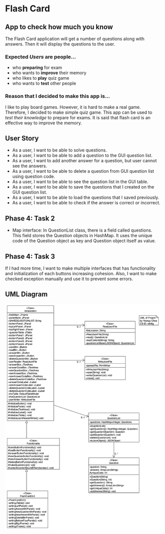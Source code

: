 # Flash Card

## App to check how much you know

The Flash Card application will get a number of questions along with answers. Then it will display the questions to the
user.

### Expected *Users* are people...

- who **preparing** for exam
- who wants to **improve** their memory
- who likes to **play** quiz game
- who wants to **test** other people

### Reason that I decided to make this app is...

I like to play board games. However, it is hard to make a real game. Therefore, I decided to make simple quiz game. This
app can be used to *test their knowledge* to prepare for exams. It is said that flash card is an effective way to
improve the memory.

## User Story

- As a user, I want to be able to solve questions.
- As a user, I want to be able to add a question to the GUI question list.
- As a user, I want to add another answer for a question, but user cannot see the answers.
- As a user, I want to be able to delete a question from GUI question list using question code.
- As a user, I want to be able to see the question list in the GUI table.
- As a user, I want to be able to save the questions that I created on the GUI question list.
- As a user, I want to be able to load the questions that I saved previously.
- As a user, I want to be able to check if the answer is correct or incorrect.

## Phase 4: Task 2

- Map interface: In QuestionList class, there is a field called questions. This field stores the Question objects in
  HashMap. It uses the unique code of the Question object as key and Question object itself as value.

## Phase 4: Task 3

If I had more time, I want to make multiple interfaces that has functionality and initialization of each buttons
increasing cohesion. Also, I want to make checked exception manually and use it to prevent some errors.

## UML Diagram
![UML diagram](UML.png)
